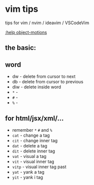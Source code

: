 vim tips
========

tips for vim / nvim / ideavim / VSCodeVim

[:help object-motions](https://vimhelp.org/motion.txt.html#object-motions)

the basic:
----------


word
----
* dw - delete from cursor to next
* db - delete from cursor to previous
* diw - delete inside word
* `*` -
* `#` -
* `%` -

for html/jsx/xml/...
--------------------
* remember `*` `#` and `%` 
* `cat` - change a tag
* `cit` - change inner tag
* `dat` - delete a tag
* `dit` - delete inner tag
* `vat` - visual a tag
* `vit` - visual inner tag
* `vitp` - visual inner tag past
* `yat` - yank a tag
* `yit` - yank i tag



